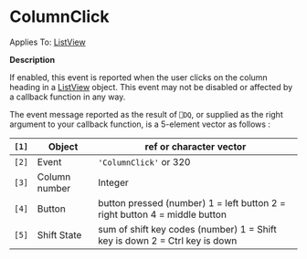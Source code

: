




<h1 class="heading"><span class="name">ColumnClick</span></h1>

Applies To: [ListView](./listview.md)


**Description**


If enabled, this event is reported when the user clicks on the column heading in a [ListView](./listview.md) object. This event may not be disabled or affected by a callback function in any way.


The event message reported as the result of `⎕DQ`, or supplied as the right argument to your callback function, is a 5-element vector as follows :


| `[1]` | Object | ref or character vector |
| --- | --- | ---  |
| `[2]` | Event | `'ColumnClick'` or 320 |
| `[3]` | Column number | Integer |
| `[4]` | Button | button pressed (number) 1 = left button 2 =        right button 4 = middle button |
| `[5]` | Shift State | sum of shift key codes (number) 1 = Shift key        is down 2 =  Ctrl key is down |



